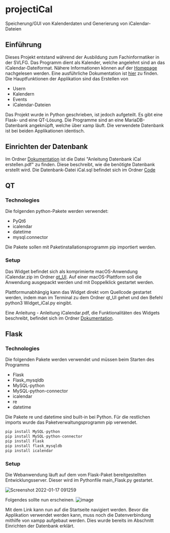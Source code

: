 # projectiCal

Speicherung/GUI von Kalenderdaten und Generierung von iCalendar-Dateien

## Einführung

Dieses Projekt entstand während der Ausbildung zum Fachinformatiker in der SVLFG. Das Programm dient als Kalender, welche angelehnt sind an das iCalendar-Dateiformat. 
Nähere Informationen können auf der [Homepage](https://icalendar.org) nachgelesen  werden. 
Eine ausführliche Dokumentation ist [hier](https://icalendar.org/RFC-Specifications/iCalendar-RFC-5545/) zu finden.
Die Hauptfunktionen der Applikation sind das Erstellen von
- Usern
-	Kalendern
-	Events
-	iCalendar-Dateien

Das Projekt wurde in Python geschrieben, ist jedoch aufgeteilt. Es gibt eine Flask- und eine QT-Lösung. Die Programme sind an eine MariaDB-Datenbank angeknüpft, welche über xamp läuft. Die verwendete Datenbank ist bei beiden Applikationen identisch.

## Einrichten der Datenbank 


Im Ordner [Dokumentation](https://github.com/SVLFGHannover/projectiCal/tree/master/Dokumentation) ist die Datei "Anleitung Datenbank iCal erstellen.pdf" zu finden. Diese beschreibt, wie die benötigte Datenbank erstellt wird.
Die Datenbank-Datei iCal.sql befindet sich im Ordner [Code](https://github.com/SVLFGHannover/projectiCal/tree/master/Code)

## QT

### Technologies
Die folgenden python-Pakete werden verwendet:
- PyQt6
- icalendar
- datetime
- mysql.connector

Die Pakete sollen mit Paketinstallationsprogramm pip importiert werden.

### Setup

Das Widget befindet sich als komprimierte macOS-Anwendung iCalendar.zip im Ordner [qt_UI](https://github.com/SVLFGHannover/projectiCal/tree/master/Code/qt_UI). Auf einer macOS-Plattform soll die Anwendung ausgepackt werden und mit Doppelklick gestartet werden.

Plattformunabhängig kann das Widget direkt vom Quellcode gestartet werden, indem man im Terminal zu dem Ordner qt_UI gehet und den Befehl python3 Widget_iCal.py eingibt.

Eine Anleitung - Anleitung iCalendar.pdf, die Funktionalitäten des Widgets beschreibt, befindet sich im Ordner [Dokumentation](https://github.com/SVLFGHannover/projectiCal/tree/master/Dokumentation).

## Flask

### Technologies
Die folgenden Pakete werden verwendet und müssen beim Starten des Programms
- Flask
- Flask_mysqldb
- MySQL-python
- MySQL-python-connector
- icalendar
- re
- datetime

Die Pakete re und datetime sind built-in bei Python. Für die restlichen imports wurde das Paketverwaltungsprogramm pip verwendet.

```python
pip install MySQL-python
pip install MySQL-python-connector
pip install Flask
pip install flask_mysqldb
pip install icalendar
```

### Setup

Die Webanwendung läuft auf dem vom Flask-Paket bereitgestellten Entwicklungsserver. 
Dieser wird im Pythonfile main_Flask.py gestartet.

![Screenshot 2022-01-17 091259](https://user-images.githubusercontent.com/69800773/149732014-abdffe7b-02a3-48b1-a497-63a4aae18847.png)

Folgendes sollte nun erscheinen. 
![image](https://user-images.githubusercontent.com/69800773/149731793-06d8e838-fa50-44a4-8ade-a21cbb42e642.png)

Mit dem Link kann nun auf die Startseite navigiert werden.
Bevor die Applikation verwendet werden kann, muss noch die Datenverbindung mithilfe von xampp aufgebaut werden. Dies wurde bereits im Abschnitt Einrichten der Datenbank erklärt. 
